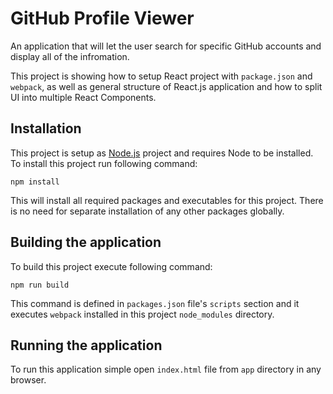 # GitHub Profile Viewer
An application that will let the user search for specific GitHub accounts and display all of the infromation.

This project is showing how to setup React project with `package.json` and `webpack`, as well as general structure of React.js application and how to split UI into multiple React Components.

## Installation
This project is setup as [Node.js](https://nodejs.org/en/) project and requires Node to be installed.
To install this project run following command:

	npm install
	
This will install all required packages and executables for this project. There is no need for separate installation of any other packages globally.

## Building the application
To build this project execute following command:

	npm run build

This command is defined in `packages.json` file's `scripts` section and it executes `webpack` installed in this project `node_modules` directory.

## Running the application
To run this application simple open `index.html` file from `app` directory in any browser.